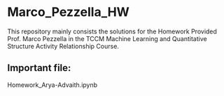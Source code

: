 # Marco_Pezzella_HW

This repository mainly consists the solutions for the Homework Provided Prof. Marco Pezzella in the TCCM Machine Learning and Quantitative Structure Activity Relationship Course. 

## Important file:
 Homework_Arya-Advaith.ipynb
